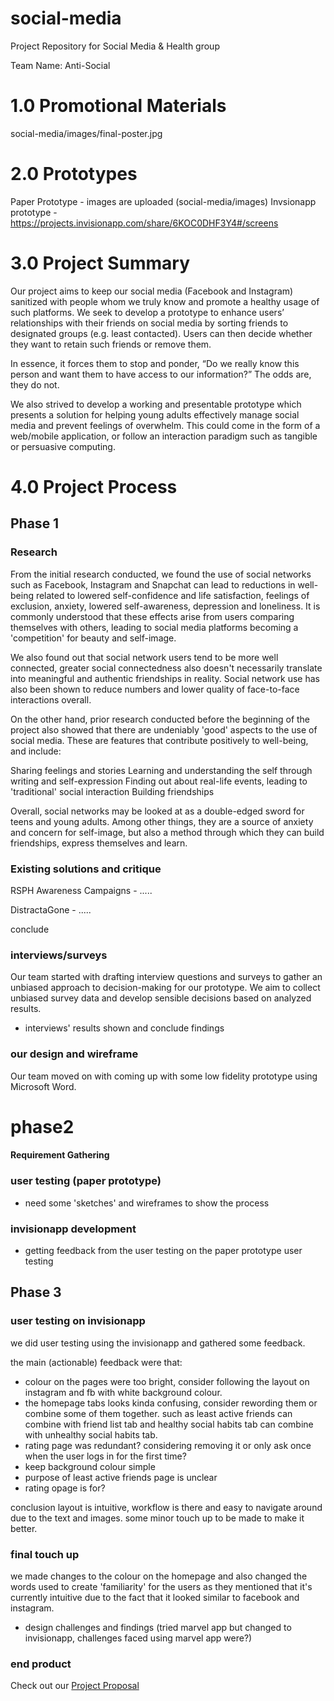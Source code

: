 # social-media
Project Repository for Social Media &amp; Health group

Team Name: Anti-Social

# 1.0 Promotional Materials


social-media/images/final-poster.jpg
      

# 2.0 Prototypes
Paper Prototype - images are uploaded (social-media/images)
Invsionapp prototype - https://projects.invisionapp.com/share/6KOC0DHF3Y4#/screens 

# 3.0 Project Summary 

Our project aims to keep our social media (Facebook and Instagram) sanitized with people whom we truly know and promote a healthy usage of such platforms. We seek to develop a prototype to enhance users’ relationships with their friends on social media by sorting friends to designated groups (e.g. least contacted). Users can then decide whether they want to retain such friends or remove them. 

In essence, it forces them to stop and ponder, “Do we really know this person and want them to have access to our information?” The odds are, they do not.

We also strived to develop a working and presentable prototype which presents a solution for helping young adults effectively manage social media and prevent feelings of overwhelm. This could come in the form of a web/mobile application, or follow an interaction paradigm such as tangible or persuasive computing.

# 4.0 Project Process

## Phase 1
### Research 

From the initial research conducted, we found the use of social networks such as Facebook, Instagram and Snapchat can lead to reductions in well-being related to lowered self-confidence and life satisfaction, feelings of exclusion, anxiety, lowered self-awareness, depression and loneliness. It is commonly understood that these effects arise from users comparing themselves with others, leading to social media platforms becoming a 'competition' for beauty and self-image.

We also found out that social network users tend to be more well connected, greater social connectedness also doesn't necessarily translate into meaningful and authentic friendships in reality. Social network use has also been shown to reduce numbers and lower quality of face-to-face interactions overall.

On the other hand, prior research conducted before the beginning of the project also showed that there are undeniably 'good' aspects to the use of social media. These are features that contribute positively to well-being, and include:

Sharing feelings and stories
Learning and understanding the self through writing and self-expression
Finding out about real-life events, leading to 'traditional' social interaction 
Building friendships 

Overall, social networks may be looked at as a double-edged sword for teens and young adults. Among other things, they are a source of anxiety and concern for self-image, but also a method through which they can build friendships, express themselves and learn.


### Existing solutions and critique

RSPH Awareness Campaigns - .....

DistractaGone - .....

conclude

### interviews/surveys

Our team started with drafting interview questions and surveys to gather an unbiased approach to decision-making for our prototype. We aim to collect unbiased survey data and develop sensible decisions based on analyzed results. 

- interviews' results shown and conclude findings

### our design and wireframe

Our team moved on with coming up with some low fidelity prototype using Microsoft Word.  

# phase2
#### Requirement Gathering


### user testing (paper prototype)
- need some 'sketches' and wireframes to show the process

### invisionapp development

- getting feedback from the user testing on the paper prototype user testing

## Phase 3
### user testing on invisionapp 

we did user testing using the invisionapp and gathered some feedback.

the main (actionable) feedback were that:
- colour on the pages were too bright, consider following the layout on instagram and fb with white background colour. 
- the homepage tabs looks kinda confusing, consider rewording them or combine some of them together. such as least active friends can combine with friend list tab and healthy social habits tab can combine with unhealthy social habits tab.
- rating page was redundant? considering removing it or only ask once when the user logs in for the first time?
- keep background colour simple
- purpose of least active friends page is unclear
- rating opage is for?

conclusion
layout is intuitive, workflow is there and easy to navigate around due to the text and images. some minor touch up to be made to make it better. 

### final touch up

we made changes to the colour on the homepage and also changed the words used to create 'familiarity' for the users as they mentioned that it's currently intuitive due to the fact that it looked similar to facebook and instagram.

- design challenges and findings (tried marvel app but changed to invisionapp, challenges faced using marvel app were?)
### end product



Check out our [Project Proposal](https://github.com/deco3500-2018/social-media/wiki/Project-Proposal)
